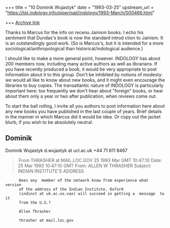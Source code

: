 +++
title = "10 Dominik Wujastyk"
date = "1993-03-25"
upstream_url = "https://list.indology.info/pipermail/indology/1993-March/000466.html"

+++
[Archive link](https://list.indology.info/pipermail/indology/1993-March/000466.html)

Thanks to Marcus for the info on recenu Jainism books.  I echo his
sentiment that Dundas's book is now the standard introd ction to Jainism.
It is an outstandingly good work.  (So is Marcus's, but it is intended for
a more sociological/anthropological than historical/indological audience.)

I should like to make a more general point, however.  INDOLOGY has about
200 members now, including many active authors as well as librarians.  If
you have recently produced a book, it would be very appropriate to post
information about it to this group.  Don't be inhibited by notions of
modesty: we would all like to know about new books, and it might even
encourage the libraries to buy copies.  The transatlantic nature of
INDOLOGY is particularly important here: too frequently we don't hear about
"foreign" books, or hear about them only a year or two after publication,
when reviews come out.

To start the ball rolling, I invite all you authors to post information
here about any new books you have published in the last couple of years.
Brief details in the manner in which Marcus did it would be idea.  Or copy
out the jacket blurb, if you wish to be absolutely neutral.

Dominik
----------------
Dominik Wujastyk                                  d.wujastyk at ucl.ac.uk
                                                       +44 71 611 8467



> From THRASHER at MAIL.LOC.GOV 25 1993 Mar GMT 10:47:10
Date: 25 Mar 1993 10:47:10 GMT
From: ALLEN W THRASHER <THRASHER at MAIL.LOC.GOV>
Subject: INDIAN INSTITUTE'S ADDRESS

          Does any  member of the network know from experience what version 
          of the address of the Indian Institute, Oxford                    
          (indinst at uk.ac.ox.vax) will succeed in getting a  message  to  it 
          from the U.S.? 

          Allen Thrasher 

          thrasher at mail.loc.gov                                             





